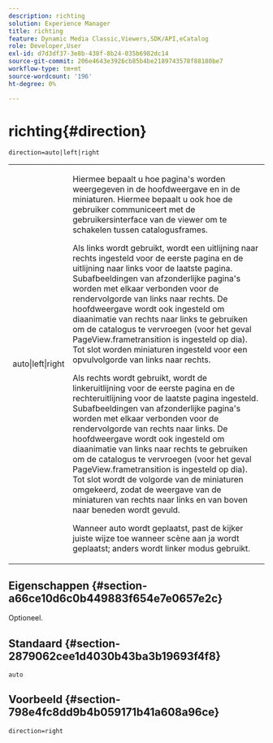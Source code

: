 ```yaml
---
description: richting
solution: Experience Manager
title: richting
feature: Dynamic Media Classic,Viewers,SDK/API,eCatalog
role: Developer,User
exl-id: d7d3df37-3e8b-438f-8b24-035b6982dc14
source-git-commit: 206e4643e3926cb85b4be2189743578f88180be7
workflow-type: tm+mt
source-wordcount: '196'
ht-degree: 0%

---
```


# richting{#direction}

`direction=auto|left|right`

<table id="table_1D425B7685D448459CD3FE8D683C813C"> 
 <tbody> 
  <tr> 
   <td colname="col1"> <p> <span class="codeph"> auto|left|right  </span> </p> </td> 
   <td colname="col2"> <p>Hiermee bepaalt u hoe pagina's worden weergegeven in de hoofdweergave en in de miniaturen. Hiermee bepaalt u ook hoe de gebruiker communiceert met de gebruikersinterface van de viewer om te schakelen tussen catalogusframes. </p> <p>Als <span class="codeph"> links </span> wordt gebruikt, wordt een uitlijning naar rechts ingesteld voor de eerste pagina en de uitlijning naar links voor de laatste pagina. Subafbeeldingen van afzonderlijke pagina's worden met elkaar verbonden voor de rendervolgorde van links naar rechts. De hoofdweergave wordt ook ingesteld om diaanimatie van rechts naar links te gebruiken om de catalogus te vervroegen (voor het geval <span class="codeph"> PageView.frametransition </span> is ingesteld op dia). Tot slot worden miniaturen ingesteld voor een opvulvolgorde van links naar rechts. </p> <p>Als <span class="codeph"> rechts </span> wordt gebruikt, wordt de linkeruitlijning voor de eerste pagina en de rechteruitlijning voor de laatste pagina ingesteld. Subafbeeldingen van afzonderlijke pagina's worden met elkaar verbonden voor de rendervolgorde van rechts naar links. De hoofdweergave wordt ook ingesteld om diaanimatie van links naar rechts te gebruiken om de catalogus te vervroegen (voor het geval <span class="codeph"> PageView.frametransition </span> is ingesteld op dia). Tot slot wordt de volgorde van de miniaturen omgekeerd, zodat de weergave van de miniaturen van rechts naar links en van boven naar beneden wordt gevuld. </p> <p>Wanneer <span class="codeph"> auto </span> wordt geplaatst, past de kijker <span class="codeph"> juiste </span> wijze toe wanneer scène aan <span class="codeph"> ja wordt geplaatst; </span>anders wordt <span class="codeph"> linker </span> modus gebruikt. </p> </td> 
  </tr> 
 </tbody> 
</table>

## Eigenschappen {#section-a66ce10d6c0b449883f654e7e0657e2c}

Optioneel.

## Standaard {#section-2879062cee1d4030b43ba3b19693f4f8}

`auto`

## Voorbeeld {#section-798e4fc8dd9b4b059171b41a608a96ce}

`direction=right`
